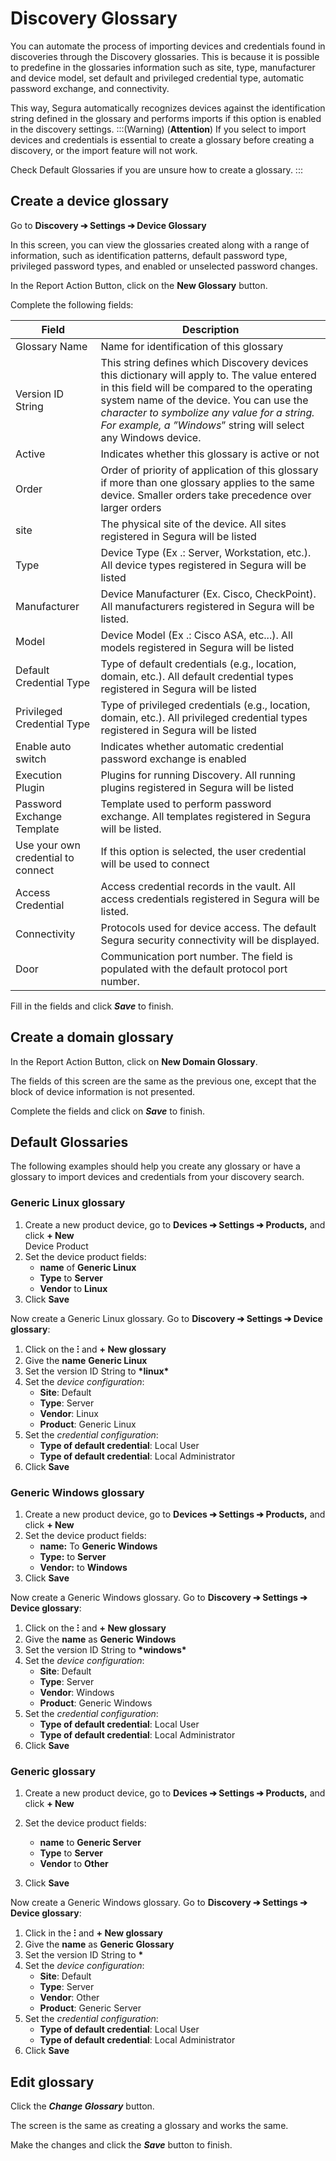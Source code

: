 # Discovery Glossary

You can automate the process of importing devices and credentials found in discoveries through the Discovery glossaries. This is because it is possible to predefine in the glossaries information such as site, type, manufacturer and device model, set default and privileged credential type, automatic password exchange, and connectivity.

This way, Segura automatically recognizes devices against the identification string defined in the glossary and performs imports if this option is enabled in the discovery settings.
:::(Warning) (**Attention**)
If you select to import devices and credentials is essential to create a glossary before creating a discovery, or the import feature will not work.

Check Default Glossaries if you are unsure how to create a glossary. 
:::

## **Create a device glossary**

Go to **Discovery ➔ Settings ➔ Device Glossary**

In this screen, you can view the glossaries created along with a range of information, such as identification patterns, default password type, privileged password types, and enabled or unselected password changes.

In the Report Action Button, click on the **New Glossary** button.

Complete the following fields:

| Field | Description |
| ----- | ----- |
| Glossary Name | Name for identification of this glossary |
| Version ID String | This string defines which Discovery devices this dictionary will apply to. The value entered in this field will be compared to the operating system name of the device. You can use the *character to symbolize any value for a string. For example, a ”Windows*” string will select any Windows device. |
| Active | Indicates whether this glossary is active or not |
| Order | Order of priority of application of this glossary if more than one glossary applies to the same device. Smaller orders take precedence over larger orders |
| site | The physical site of the device. All sites registered in Segura will be listed |
| Type | Device Type (Ex .: Server, Workstation, etc.). All device types registered in Segura will be listed |
| Manufacturer | Device Manufacturer (Ex. Cisco, CheckPoint). All manufacturers registered in Segura will be listed. |
| Model | Device Model (Ex .: Cisco ASA, etc...). All models registered in Segura will be listed |
| Default Credential Type | Type of default credentials (e.g., location, domain, etc.). All default credential types registered in Segura will be listed |
| Privileged Credential Type | Type of privileged credentials (e.g., location, domain, etc.). All privileged credential types registered in Segura will be listed |
| Enable auto switch | Indicates whether automatic credential password exchange is enabled |
| Execution Plugin | Plugins for running Discovery. All running plugins registered in Segura will be listed |
| Password Exchange Template | Template used to perform password exchange. All templates registered in Segura will be listed. |
| Use your own credential to connect | If this option is selected, the user credential will be used to connect |
| Access Credential | Access credential records in the vault. All access credentials registered in Segura will be listed. |
| Connectivity | Protocols used for device access. The default Segura security connectivity will be displayed. |
| Door | Communication port number. The field is populated with the default protocol port number. |

Fill in the fields and click ***Save*** to finish.

## **Create a domain glossary**

In the Report Action Button, click on **New Domain Glossary**.

The fields of this screen are the same as the previous one, except that the block of device information is not presented.

Complete the fields and click on ***Save*** to finish.

## **Default Glossaries** 

The following examples should help you create any glossary or have a glossary to import devices and credentials from your discovery search.

### **Generic Linux glossary**

1. Create a new product device, go to **Devices ➔ Settings ➔ Products,** and click **\+ New**  
   Device Product  
2. Set the device product fields:  
   * **name** of **Generic Linux**  
   * **Type** to **Server**  
   * **Vendor** to **Linux**  
3. Click **Save**

Now create a Generic Linux glossary. Go to **Discovery ➔ Settings ➔ Device glossary**:

1. Click on the **⁝** and **\+ New glossary**  
2. Give the **name** **Generic Linux**  
3. Set the version ID String to **\*linux\***  
4. Set the *device configuration*:  
   * **Site**: Default  
   * **Type**: Server  
   * **Vendor**: Linux  
   * **Product**: Generic Linux  
5. Set the *credential configuration*:  
   * **Type of default credential**: Local User  
   * **Type of default credential**: Local Administrator  
6. Click **Save**

### **Generic Windows glossary**

1. Create a new product device, go to **Devices ➔ Settings ➔ Products,** and click **\+ New**  
2. Set the device product fields:  
   * **name:** To **Generic Windows**  
   * **Type:** to **Server**  
   * **Vendor:** to **Windows**  
3. Click **Save**

Now create a Generic Windows glossary. Go to **Discovery ➔ Settings ➔ Device glossary**:

1. Click on the **⁝** and **\+ New glossary**  
2. Give the **name** as **Generic Windows**  
3. Set the version ID String to **\*windows\***  
4. Set the *device configuration*:  
   * **Site**: Default  
   * **Type**: Server  
   * **Vendor**: Windows  
   * **Product**: Generic Windows  
5. Set the *credential configuration*:  
   * **Type of default credential**: Local User  
   * **Type of default credential**: Local Administrator  
6. Click **Save**

### **Generic glossary**

1. Create a new product device, go to **Devices ➔ Settings ➔ Products,** and click **\+ New**  
     
2. Set the device product fields:  
   * **name** to **Generic Server**  
   * **Type** to **Server**  
   * **Vendor** to **Other**  
3. Click **Save**

Now create a Generic Windows glossary. Go to **Discovery ➔ Settings ➔ Device glossary**:

1. Click in the **⁝** and **\+ New glossary**  
2. Give the **name** as **Generic Glossary**  
3. Set the version ID String to **\***  
4. Set the *device configuration*:  
   * **Site**: Default  
   * **Type**: Server  
   * **Vendor**: Other  
   * **Product**: Generic Server  
5. Set the *credential configuration*:  
   * **Type of default credential**: Local User  
   * **Type of default credential**: Local Administrator  
6. Click **Save**

## **Edit glossary**

Click the ***Change Glossary*** button.

The screen is the same as creating a glossary and works the same.

Make the changes and click the ***Save*** button to finish.

